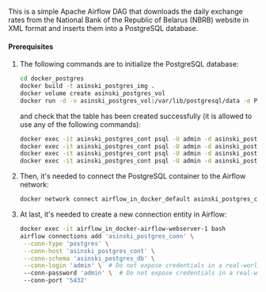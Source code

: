 This is a simple Apache Airflow DAG that downloads the daily exchange rates from the National Bank of the Republic of Belarus (NBRB) website in XML format and inserts them into a PostgreSQL database.

#### Prerequisites
1. The following commands are to initialize the PostgreSQL database:
    ```bash
    cd docker_postgres
    docker build -t asinski_postgres_img .
    docker volume create asinski_postgres_vol
    docker run -d -v asinski_postgres_vol:/var/lib/postgresql/data -e POSTGRES_PASSWORD=admin -e POSTGRES_USER=admin -e POSTGRES_DB=asinski_postgres_db --name asinski_postgres_cont -p 5432:5432 asinski_postgres_img
    ```
    and check that the table has been created successfully (it is allowed to use any of the following commands):
    ```bash
    docker exec -it asinski_postgres_cont psql -U admin -d asinski_postgres_db -W -c "SELECT * FROM nbrb_rates_daily_basis;"
    docker exec -it asinski_postgres_cont psql -U admin -d asinski_postgres_db -W -c "\d nbrb_rates_daily_basis"
    docker exec -it asinski_postgres_cont psql -U admin -d asinski_postgres_db -W -c "SELECT EXISTS (SELECT 1 FROM information_schema.tables WHERE table_schema = 'public' AND table_name = 'nbrb_rates_daily_basis');"
    docker exec -it asinski_postgres_cont psql -U admin -d asinski_postgres_db -W -c "SELECT EXISTS (SELECT 1 FROM pg_catalog.pg_tables WHERE schemaname = 'public' AND tablename = 'nbrb_rates_daily_basis');"
    ```
2. Then, it's needed to connect the PostgreSQL container to the Airflow network:
    ```bash
   docker network connect airflow_in_docker_default asinski_postgres_cont
   ``` 
3. At last, it's needed to create a new connection entity in Airflow: 
   ```bash
   docker exec -it airflow_in_docker-airflow-webserver-1 bash
   airflow connections add 'asinski_postgres_conn' \
    --conn-type 'postgres' \
    --conn-host 'asinski_postgres_cont' \
    --conn-schema 'asinski_postgres_db' \
    --conn-login 'admin' \  # Do not expose credentials in a real-world production scenario.
    --conn-password 'admin' \  # Do not expose credentials in a real-world production scenario.
    --conn-port '5432'
    ```
